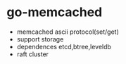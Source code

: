 # go-memcached
* memcached ascii protocol(set/get)
* support storage
* dependences etcd,btree,leveldb
* raft cluster
